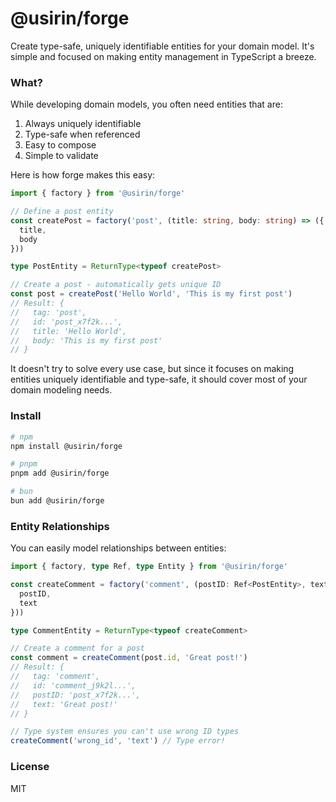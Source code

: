 # @usirin/forge

Create type-safe, uniquely identifiable entities for your domain model. It's simple and focused on making entity management in TypeScript a breeze.

### What?

While developing domain models, you often need entities that are:
1. Always uniquely identifiable
2. Type-safe when referenced
3. Easy to compose
4. Simple to validate

Here is how forge makes this easy:

```typescript
import { factory } from '@usirin/forge'

// Define a post entity
const createPost = factory('post', (title: string, body: string) => ({
  title,
  body
}))

type PostEntity = ReturnType<typeof createPost>

// Create a post - automatically gets unique ID
const post = createPost('Hello World', 'This is my first post')
// Result: {
//   tag: 'post',
//   id: 'post_x7f2k...',
//   title: 'Hello World',
//   body: 'This is my first post'
// }
```

It doesn't try to solve every use case, but since it focuses on making entities uniquely identifiable and type-safe, it should cover most of your domain modeling needs.

### Install

```bash
# npm
npm install @usirin/forge

# pnpm
pnpm add @usirin/forge

# bun
bun add @usirin/forge
```

### Entity Relationships

You can easily model relationships between entities:

```typescript
import { factory, type Ref, type Entity } from '@usirin/forge'

const createComment = factory('comment', (postID: Ref<PostEntity>, text: string) => ({
  postID,
  text
}))

type CommentEntity = ReturnType<typeof createComment>

// Create a comment for a post
const comment = createComment(post.id, 'Great post!')
// Result: {
//   tag: 'comment',
//   id: 'comment_j9k2l...',
//   postID: 'post_x7f2k...',
//   text: 'Great post!'
// }

// Type system ensures you can't use wrong ID types
createComment('wrong_id', 'text') // Type error!
```

### License

MIT